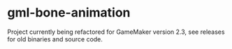 # gml-bone-animation

Project currently being refactored for GameMaker version 2.3, see releases for old binaries and source code.